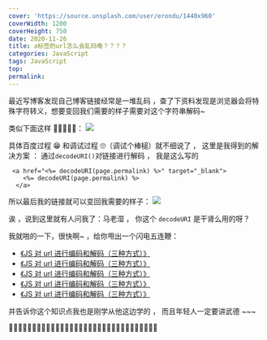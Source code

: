 ```yaml
---
cover: 'https://source.unsplash.com/user/erondu/1440x960'
coverWidth: 1200
coverHeight: 750
date: 2020-11-26
title: a标签的url怎么会乱码嘞？？？？
categories: JavaScript
tags: JavaScript
top:
permalink:
---
```


最近写博客发现自己博客链接经常是一堆乱码 ，查了下资料发现是浏览器会将特殊字符转义，想要变回我们需要的样子需要对这个字符串解码~

<!-- more -->

类似下面这样 👿👿👿👿👿：
![](https://s3.ax1x.com/2020/11/26/D0M9N8.png)

具体百度过程 😁 和调试过程 🙄（调试个棒槌）就不细说了 ， 这里是我得到的解决方案 ：
通过`decodeURI()`对链接进行解码 ， 我是这么写的

```ejs
 <a href="<%= decodeURI(page.permalink) %>" target="_blank">
    <%= decodeURI(page.permalink) %>
  </a>
```

所以最后我的链接就可以变回我需要的样子：
![](https://s3.ax1x.com/2020/11/26/D0QdZq.png)

诶 ，说到这里就有人问我了：马老湿 ， 你这个 `decodeURI` 是干肾么用的呀？

我就啪的一下，很快啊~ ，给你甩出一个闪电五连鞭：

- [《JS 对 url 进行编码和解码（三种方式）》](https://segmentfault.com/a/1190000013236956)
- [《JS 对 url 进行编码和解码（三种方式）》](https://segmentfault.com/a/1190000013236956)
- [《JS 对 url 进行编码和解码（三种方式）》](https://segmentfault.com/a/1190000013236956)
- [《JS 对 url 进行编码和解码（三种方式）》](https://segmentfault.com/a/1190000013236956)
- [《JS 对 url 进行编码和解码（三种方式）》](https://segmentfault.com/a/1190000013236956)

并告诉你这个知识点我也是刚学从他这边学的 ， 而且年轻人一定要讲武德 ~~~

🤠👹🧐👻😼😽🙀😿😾🐱‍👤🐱‍🏍🐱‍💻🐱‍🐉🐱‍👓🐱‍🚀🙈🙉🙊🐵🐶🐺🐱🦁🦁🦒🦊
